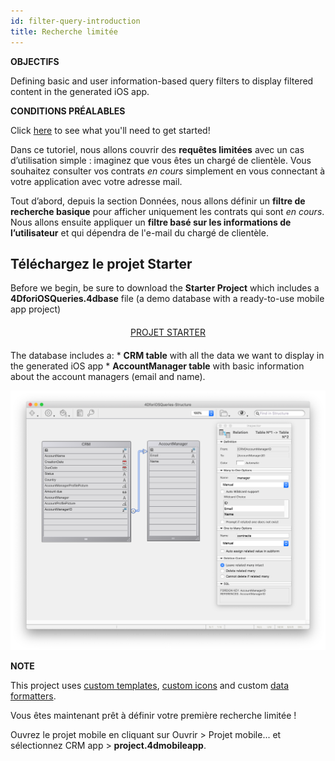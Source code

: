 ```yaml
---
id: filter-query-introduction
title: Recherche limitée
---
```

<div class = "objectives"> 

**OBJECTIFS**

Defining basic and user information-based query filters to display filtered content in the generated iOS app.</div> <div class = "prerequisites"> 

**CONDITIONS PRÉALABLES**

Click [here](prerequisites.html) to see what you'll need to get started!</div> 

Dans ce tutoriel, nous allons couvrir des **requêtes limitées** avec un cas d’utilisation simple : imaginez que vous êtes un chargé de clientèle. Vous souhaitez consulter vos contrats *en cours* simplement en vous connectant à votre application avec votre adresse mail.

Tout d’abord, depuis la section Données, nous allons définir un **filtre de recherche basique** pour afficher uniquement les contrats qui sont *en cours*. Nous allons ensuite appliquer un **filtre basé sur les informations de l’utilisateur** et qui dépendra de l'e-mail du chargé de clientèle.

## Téléchargez le projet Starter

Before we begin, be sure to download the **Starter Project** which includes a **4DforiOSQueries.4dbase** file (a demo database with a ready-to-use mobile app project)

<div style="text-align: center; margin-top: 20px; margin-bottom: 20px">
  <p>
    

<a class="button"
href="../assets/restricted-queries/4DforiOSQueries.4dbase.zip">PROJET STARTER</a>

  </p>
</div>

The database includes a: * **CRM table** with all the data we want to display in the generated iOS app * **AccountManager table** with basic information about the account managers (email and name).

![CRM database](assets/restricted-queries/CRMDatabase.png)<div class = "tips"> 

**NOTE**

This project uses [custom templates](https://4d.github.io/4d-for-ios/docs/en/creating-listform-templates.html), [custom icons](https://4d.github.io/4d-for-ios/docs/en/using-icons.html) and custom [data formatters](https://4d.github.io/4d-for-ios/docs/en/creating-data-formatter.html).</div> 

Vous êtes maintenant prêt à définir votre première recherche limitée !

Ouvrez le projet mobile en cliquant sur Ouvrir > Projet mobile... et sélectionnez CRM app > **project.4dmobileapp**.